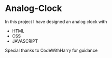 # Analog-Clock
In this project I have designed an analog clock with<br/>
* HTML
* CSS
* JAVASCRIPT

Special thanks to CodeWithHarry for guidance
